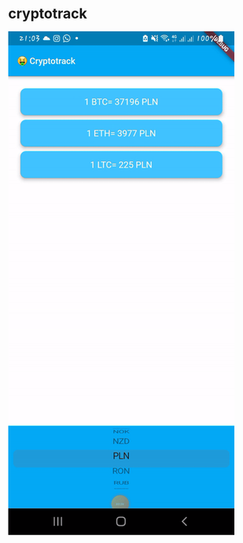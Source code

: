 # cryptotrack

![Finished App](https://github.com/RedeemerNtumy/Crypotrack/blob/master/ezgif.com-gif-maker.gif)
